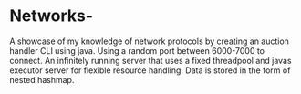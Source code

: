 # Networks-
A showcase of my knowledge of network protocols by creating an auction handler CLI using java.
Using a random port between 6000-7000 to connect.
An infinitely running server that uses a fixed threadpool and javas executor server for flexible resource handling.
Data is stored in the form of nested hashmap.
